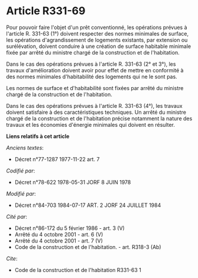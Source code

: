 # Article R331-69

Pour pouvoir faire l'objet d'un prêt conventionné, les opérations prévues à l'article R. 331-63 (1°) doivent respecter des
normes minimales de surface, les opérations d'agrandissement de logements existants, par extension ou surélévation, doivent
conduire à une création de surface habitable minimale fixée par arrêté du ministre chargé de la construction et de
l'habitation.

Dans le cas des opérations prévues à l'article R. 331-63 (2° et 3°), les travaux d'amélioration doivent avoir pour effet de
mettre en conformité à des normes minimales d'habitabilité des logements qui ne le sont pas.

Les normes de surface et d'habitabilité sont fixées par arrêté du ministre chargé de la construction et de l'habitation.

Dans le cas des opérations prévues à l'article R. 331-63 (4°), les travaux doivent satisfaire à des caractéristiques
techniques. Un arrêté du ministre chargé de la construction et de l'habitation précise notamment la nature des travaux et les
économies d'énergie minimales qui doivent en résulter.

**Liens relatifs à cet article**

_Anciens textes_:

  - Décret n°77-1287 1977-11-22 art. 7

_Codifié par_:

  - Décret n°78-622 1978-05-31 JORF 8 JUIN 1978

_Modifié par_:

  - Décret n°84-703 1984-07-17 ART. 2 JORF 24 JUILLET 1984

_Cité par_:

  - Décret n°86-172 du 5 février 1986 - art. 3 (V)
  - Arrêté du 4 octobre 2001 - art. 6 (V)
  - Arrêté du 4 octobre 2001 - art. 7 (V)
  - Code de la construction et de l'habitation. - art. R318-3 (Ab)

_Cite_:

  - Code de la construction et de l'habitation R331-63 1
